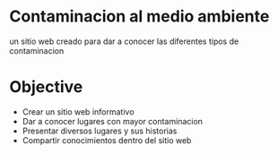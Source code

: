 # Contaminacion al medio ambiente
un sitio web creado para dar a conocer las diferentes 
tipos de contaminacion 

<h1>Objective</h1>

<ul>
  <li> Crear un sitio web informativo</li>
  <li>Dar a conocer lugares con mayor contaminacion </li>
  <li> Presentar diversos lugares y sus historias</li>
  <li> Compartir conocimientos dentro del sitio web</li>
  </ul>




